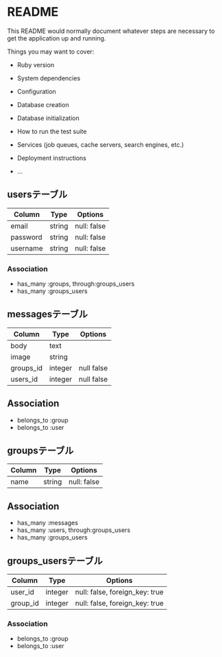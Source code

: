 # README

This README would normally document whatever steps are necessary to get the
application up and running.

Things you may want to cover:

* Ruby version

* System dependencies

* Configuration

* Database creation

* Database initialization

* How to run the test suite

* Services (job queues, cache servers, search engines, etc.)

* Deployment instructions

* ...
## usersテーブル
|Column|Type|Options|
|------|----|-------|
|email|string|null: false|
|password|string|null: false|
|username|string|null: false|
### Association
-  has_many :groups, through:groups_users
-  has_many :groups_users

## messagesテーブル
|Column|Type|Options|
|------|----|-------|
|body|text|
|image|string|
|groups_id|integer|null false|
|users_id|integer|null false|

## Association
-  belongs_to :group
-  belongs_to :user

## groupsテーブル
|Column|Type|Options|
|------|----|-------|
|name|string|null: false|

## Association
-  has_many :messages
-  has_many :users, through:groups_users
-  has_many :groups_users

## groups_usersテーブル

|Column|Type|Options|
|------|----|-------|
|user_id|integer|null: false, foreign_key: true|
|group_id|integer|null: false, foreign_key: true|

### Association
- belongs_to :group
- belongs_to :user